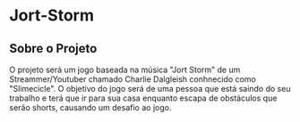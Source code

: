# Jort-Storm

## Sobre o Projeto
O projeto será um jogo baseada na música "Jort Storm" de um Streammer/Youtuber chamado Charlie Dalgleish conhnecido como "Slimecicle". O objetivo do jogo será de uma pessoa que está saindo do seu trabalho e terá que ir para sua casa enquanto escapa de obstáculos que serão shorts, causando um desafio ao jogo.

